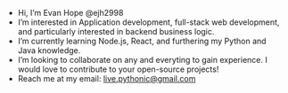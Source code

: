 -  Hi, I’m Evan Hope @ejh2998
-  I’m interested in Application development, full-stack web development, and particularly interested in backend business logic.
-  I’m currently learning Node.js, React, and furthering my Python and Java knowledge.
-  I’m looking to collaborate on any and everyting to gain experience. I would love to contribute to your open-source projects!
-  Reach me at my email: live.pythonic@gmail.com

<!---
ejh2998/ejh2998 is a ✨ special ✨ repository because its `README.md` (this file) appears on your GitHub profile.
You can click the Preview link to take a look at your changes.
--->
